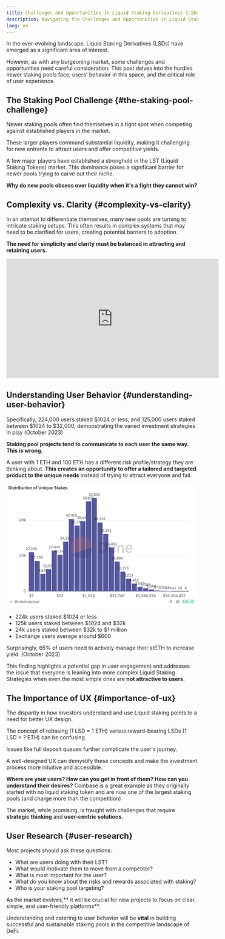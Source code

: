 ```yaml
---
title: Challenges and Opportunities in Liquid Staking Derivatives (LSDs)
description: Navigating the Challenges and Opportunities in Liquid Staking Derivatives (LSDs) from a Web3 UX Design Perspective
lang: en
---
```


In the ever-evolving landscape, Liquid Staking Derivatives (LSDs) have emerged as a significant area of interest.

However, as with any burgeoning market, some challenges and opportunities need careful consideration. This post delves into the hurdles newer staking pools face, users' behavior in this space, and the critical role of user experience.

## The Staking Pool Challenge  {#the-staking-pool-challenge}
Newer staking pools often find themselves in a tight spot when competing against established players in the market. 

These larger players command substantial liquidity, making it challenging for new entrants to attract users and offer competitive yields.

A few major players have established a stronghold in the LST (Liquid Staking Tokens) market. This dominance poses a significant barrier for newer pools trying to carve out their niche.

**Why do new pools obsess over liquidity when it's a fight they cannot win?**

## Complexity vs. Clarity  {#complexity-vs-clarity}
In an attempt to differentiate themselves, many new pools are turning to intricate staking setups. 
This often results in complex systems that may need to be clarified for users, creating potential barriers to adoption. 

**The need for simplicity and clarity must be balanced in attracting and retaining users.**

<iframe width="560" height="315" src="https://www.youtube.com/embed/1xw3CL_YxuY?si=InGDNhRcK1PcyQWC" title="YouTube video player" frameborder="0" allow="accelerometer; autoplay; clipboard-write; encrypted-media; gyroscope; picture-in-picture; web-share" referrerpolicy="strict-origin-when-cross-origin" allowfullscreen></iframe>

## Understanding User Behavior  {#understanding-user-behavior}

Specifically, 224,000 users staked $1024 or less, and 125,000 users staked between $1024 to $32,000, demonstrating the varied investment strategies in play (October 2023)

**Staking pool projects tend to communicate to each user the same way. This is wrong.**

A user with 1 ETH and 100 ETH has a different risk profile/strategy they are thinking about. **This creates an opportunity to offer a tailored and targeted product to the unique needs** instead of trying to attract everyone and fail.

![Example of strategies](./2.png)

- 224k users staked $1024 or less
- 125k users staked between $1024 and $32k
- 24k users staked between $32k to $1 million
- Exchange users average around $600 

Surprisingly, 65% of users need to actively manage their stETH to increase yield. (October 2023)

This finding highlights a potential gap in user engagement and addresses the issue that everyone is leaning into more complex Liquid Staking Strategies when even the most simple ones are **not attractive to users**.

## The Importance of UX  {#importance-of-ux}
The disparity in how investors understand and use Liquid staking points to a need for better UX design. 

The concept of rebasing (1 LSD = 1 ETH) versus reward-bearing LSDs (1 LSD = ? ETH) can be confusing.

Issues like full deposit queues further complicate the user's journey. 

A well-designed UX can demystify these concepts and make the investment process more intuitive and accessible.

**Where are your users? How can you get in front of them? How can you understand their desires?**
Coinbase is a great example as they originally started with no liquid staking token and are now one of the largest staking pools (and charge more than the competition)

The market, while promising, is fraught with challenges that require **strategic thinking** and **user-centric solutions**. 

## User Research  {#user-research}

Most projects should ask these questions:

- What are users doing with their LST?
- What would motivate them to move from a competitor?
- What is most important for the user?
- What do you know about the risks and rewards associated with staking?
- Who is your staking pool targeting?

As the market evolves,** it will be crucial for new projects to focus on clear, simple, and user-friendly platforms**.

Understanding and catering to user behavior will be **vital** in building successful and sustainable staking pools in the competitive landscape of DeFi.

